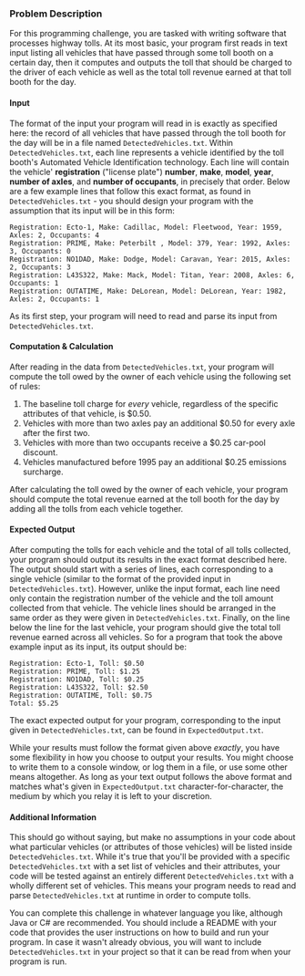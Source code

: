 ### Problem Description
For this programming challenge, you are tasked with writing software that processes highway tolls. At its most basic, your program first reads in text input listing all vehicles that have passed through some toll booth on a certain day, then it computes and outputs the toll that should be charged to the driver of each vehicle as well as the total toll revenue earned at that toll booth for the day.

#### Input
The format of the input your program will read in is exactly as specified here: the record of all vehicles that have passed through the toll booth for the day will be in a file named `DetectedVehicles.txt`. Within `DetectedVehicles.txt`, each line represents a vehicle identified by the toll booth's Automated Vehicle Identification technology. Each line will contain the vehicle' **registration** ("license plate") **number**, **make**, **model**, **year**, **number of axles**, and **number of occupants**, in precisely that order. Below are a few example lines that follow this exact format, as found in `DetectedVehicles.txt` - you should design your program with the assumption that its input will be in this form:

```Registration: Ecto-1, Make: Cadillac, Model: Fleetwood, Year: 1959, Axles: 2, Occupants: 4```  
```Registration: PRIME, Make: Peterbilt , Model: 379, Year: 1992, Axles: 3, Occupants: 0```  
```Registration: NO1DAD, Make: Dodge, Model: Caravan, Year: 2015, Axles: 2, Occupants: 3```  
```Registration: L43S322, Make: Mack, Model: Titan, Year: 2008, Axles: 6, Occupants: 1```  
```Registration: OUTATIME, Make: DeLorean, Model: DeLorean, Year: 1982, Axles: 2, Occupants: 1```  

As its first step, your program will need to read and parse its input from `DetectedVehicles.txt`.

#### Computation & Calculation
After reading in the data from `DetectedVehicles.txt`, your program will compute the toll owed by the owner of each vehicle using the following set of rules:
1.  The baseline toll charge for _every_ vehicle, regardless of the specific attributes of that vehicle, is $0.50.
2.  Vehicles with more than two axles pay an additional $0.50 for every axle after the first two.
3.  Vehicles with more than two occupants receive a $0.25 car-pool discount.
4.  Vehicles manufactured before 1995 pay an additional $0.25 emissions surcharge.

After calculating the toll owed by the owner of each vehicle, your program should compute the total revenue earned at the toll booth for the day by adding all the tolls from each vehicle together.

#### Expected Output
After computing the tolls for each vehicle and the total of all tolls collected, your program should output its results in the exact format described here. The output should start with a series of lines, each corresponding to a single vehicle (similar to the format of the provided input in `DetectedVehicles.txt`). However, unlike the input format, each line need only contain the registration number of the vehicle and the toll amount collected from that vehicle. The vehicle lines should be arranged in the same order as they were given in `DetectedVehicles.txt`. Finally, on the line below the line for the last vehicle, your program should give the total toll revenue earned across all vehicles. So for a program that took the above example input as its input, its output should be:

```Registration: Ecto-1, Toll: $0.50```  
```Registration: PRIME, Toll: $1.25```  
```Registration: NO1DAD, Toll: $0.25```  
```Registration: L43S322, Toll: $2.50```  
```Registration: OUTATIME, Toll: $0.75```  
```Total: $5.25```  

The exact expected output for your program, corresponding to the input given in `DetectedVehicles.txt`, can be found in `ExpectedOutput.txt`.

While your results must follow the format given above _exactly_, you have some flexibility in how you choose to output your results. You might choose to write them to a console window, or log them in a file, or use some other means altogether. As long as your text output follows the above format and matches what's given in `ExpectedOutput.txt` character-for-character, the medium by which you relay it is left to your discretion.

#### Additional Information
This should go without saying, but make no assumptions in your code about what particular vehicles (or attributes of those vehicles) will be listed inside `DetectedVehicles.txt`. While it's true that you'll be provided with a specific `DetectedVehicles.txt` with a set list of vehicles and their attributes, your code will be tested against an entirely different `DetectedVehicles.txt` with a wholly different set of vehicles. This means your program needs to read and parse `DetectedVehicles.txt` at runtime in order to compute tolls.

You can complete this challenge in whatever language you like, although Java or C# are recommended. You should include a README with your code that provides the user instructions on how to build and run your program. In case it wasn't already obvious, you will want to include `DetectedVehicles.txt` in your project so that it can be read from when your program is run.
